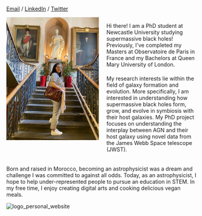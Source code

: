 
[Email](mailto:houda.physics@gmail.com) / [LinkedIn](https://www.linkedin.com/in/houdahaidar/) / [Twitter](https://twitter.com/blackholephd)







<div style="display: flex; align-items: start;">
  <!-- Image part -->
  <div>
    <img src="HoudaHaidar.jpg" alt="Description" width="2500"/>
  </div>
  
  <!-- Text part on the right side of the image -->
  <div style="margin-left: 20px;">
   <p style="margin-bottom: 20px;">  Hi there! I am a PhD student at Newcastle University studying supermassive black holes! Previously, I've completed my Masters at Observatoire de Paris in France and my Bachelors at Queen Mary University of London. </p>

<p style="margin-bottom: 20px;"> My research interests lie within the field of galaxy formation and evolution. More specifically, I am interested in understanding how supermassive black holes form, grow, and evolve in symbiosis   with their host galaxies. My PhD project focuses on understanding the interplay between AGN and their host galaxy using novel data from the James Webb Space telescope (JWST). </p>

</div>
</div>

Born and raised in Morocco, becoming an astrophysicist was a dream and challenge I was committed to against all odds. Today, as an astrophysicist, I hope to help under-represented people to pursue an education in STEM. In my free time, I enjoy creating digital arts and cooking delicious vegan meals.


![logo_personal_website](https://github.com/blackhole-girl/website/assets/74595294/37aff615-7cc3-4fde-b4b4-3cf4ba45e61b)




